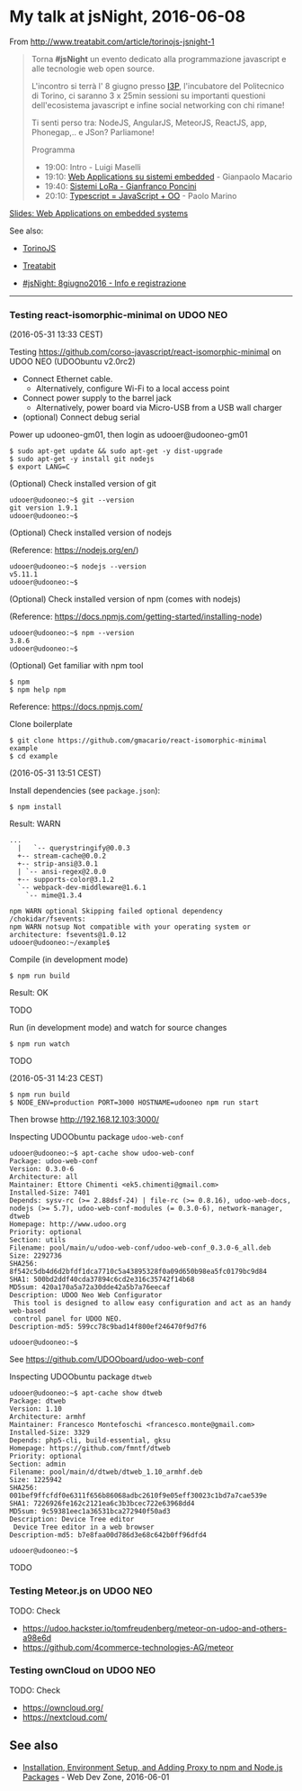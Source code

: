 # My talk at jsNight, 2016-06-08

From http://www.treatabit.com/article/torinojs-jsnight-1

> Torna **#jsNight** un evento dedicato alla programmazione javascript
> e alle tecnologie web open source.
>
> L'incontro si terrà l' 8 giugno presso [I3P](http://i3p.it/), l'incubatore
del Politecnico di Torino, ci saranno 3 x 25min sessioni su importanti
questioni dell'ecosistema javascript e infine social networking con chi rimane!
>
> Ti senti perso tra: NodeJS, AngularJS, MeteorJS, ReactJS, app, Phonegap,.. e JSon? Parliamone!
>
> Programma
>
> - 19:00: Intro - Luigi Maselli
> - 19:10: [Web Applications su sistemi embedded](https://github.com/TorinoJS/torinojs.github.io/issues/6) - Gianpaolo Macario
> - 19:40: [Sistemi LoRa - Gianfranco Poncini](https://github.com/TorinoJS/torinojs.github.io/issues/8)
> - 20:10: [Typescript = JavaScript + OO](https://github.com/TorinoJS/torinojs.github.io/issues/9) - Paolo Marino

[Slides: Web Applications on embedded systems](http://slides.com/gianpaolomacario/webapps-jsnight-2016-06-08)

See also:

* [TorinoJS](http://torino.js.org/)

* [Treatabit](http://www.treatabit.com/)

* [#jsNight: 8giugno2016 - Info e registrazione](https://www.eventbrite.it/e/biglietti-torinojs-jsnight-8giu2016-incontro-su-javascript-e-tecnologie-web-open-source-25083305843)

----------------------------------

### Testing react-isomorphic-minimal on UDOO NEO

(2016-05-31 13:33 CEST)

Testing https://github.com/corso-javascript/react-isomorphic-minimal on UDOO NEO (UDOObuntu v2.0rc2)

* Connect Ethernet cable.
  - Alternatively, configure Wi-Fi to a local access point
* Connect power supply to the barrel jack
  - Alternatively, power board via Micro-USB from a USB wall charger
* (optional) Connect debug serial

Power up udooneo-gm01, then login as udooer@udooneo-gm01

```
$ sudo apt-get update && sudo apt-get -y dist-upgrade
$ sudo apt-get -y install git nodejs
$ export LANG=C
```

(Optional) Check installed version of git

```
udooer@udooneo:~$ git --version
git version 1.9.1
udooer@udooneo:~$
```

(Optional) Check installed version of nodejs

(Reference: <https://nodejs.org/en/>)

```
udooer@udooneo:~$ nodejs --version
v5.11.1
udooer@udooneo:~$
```

(Optional) Check installed version of npm (comes with nodejs)

(Reference: <https://docs.npmjs.com/getting-started/installing-node>)

```
udooer@udooneo:~$ npm --version
3.8.6
udooer@udooneo:~$
```

(Optional) Get familiar with npm tool

```
$ npm
$ npm help npm
```

Reference: <https://docs.npmjs.com/>

Clone boilerplate

```
$ git clone https://github.com/gmacario/react-isomorphic-minimal example
$ cd example
```

(2016-05-31 13:51 CEST)

Install dependencies (see `package.json`):

```
$ npm install
```

Result: WARN

```
...
  |   `-- querystringify@0.0.3
  +-- stream-cache@0.0.2
  +-- strip-ansi@3.0.1
  | `-- ansi-regex@2.0.0
  +-- supports-color@3.1.2
  `-- webpack-dev-middleware@1.6.1
    `-- mime@1.3.4

npm WARN optional Skipping failed optional dependency /chokidar/fsevents:
npm WARN notsup Not compatible with your operating system or architecture: fsevents@1.0.12
udooer@udooneo:~/example$
```

Compile (in development mode)

```
$ npm run build
```

Result: OK



TODO

Run (in development mode) and watch for source changes

```
$ npm run watch
```

TODO

(2016-05-31 14:23 CEST)


```
$ npm run build
$ NODE_ENV=production PORT=3000 HOSTNAME=udooneo npm run start
```

Then browse <http://192.168.12.103:3000/>



Inspecting UDOObuntu package `udoo-web-conf`

```
udooer@udooneo:~$ apt-cache show udoo-web-conf
Package: udoo-web-conf
Version: 0.3.0-6
Architecture: all
Maintainer: Ettore Chimenti <ek5.chimenti@gmail.com>
Installed-Size: 7401
Depends: sysv-rc (>= 2.88dsf-24) | file-rc (>= 0.8.16), udoo-web-docs, nodejs (>= 5.7), udoo-web-conf-modules (= 0.3.0-6), network-manager, dtweb
Homepage: http://www.udoo.org
Priority: optional
Section: utils
Filename: pool/main/u/udoo-web-conf/udoo-web-conf_0.3.0-6_all.deb
Size: 2292736
SHA256: 8f542c5db4d6d2bfdf1dca7710c5a43895328f0a09d650b98ea5fc0179bc9d84
SHA1: 500bd2ddf40cda37894c6cd2e316c35742f14b68
MD5sum: 420a170a5a72a30dde42a5b7a76eecaf
Description: UDOO Neo Web Configurator
 This tool is designed to allow easy configuration and act as an handy web-based
 control panel for UDOO NEO.
Description-md5: 599cc78c9bad14f800ef246470f9d7f6

udooer@udooneo:~$
```

See https://github.com/UDOOboard/udoo-web-conf

Inspecting UDOObuntu package `dtweb`

```
udooer@udooneo:~$ apt-cache show dtweb
Package: dtweb
Version: 1.10
Architecture: armhf
Maintainer: Francesco Montefoschi <francesco.monte@gmail.com>
Installed-Size: 3329
Depends: php5-cli, build-essential, gksu
Homepage: https://github.com/fmntf/dtweb
Priority: optional
Section: admin
Filename: pool/main/d/dtweb/dtweb_1.10_armhf.deb
Size: 1225942
SHA256: 001bef9ffcfdf0e6311f656b86068adbc2610f9e05eff30023c1bd7a7cae539e
SHA1: 7226926fe162c2121ea6c3b3bcec722e63968dd4
MD5sum: 9c59381eec1a36531bca272940f50ad3
Description: Device Tree editor
 Device Tree editor in a web browser
Description-md5: b7e8faa00d786d3e68c642b0ff96dfd4

udooer@udooneo:~$
```

TODO

### Testing Meteor.js on UDOO NEO

TODO: Check

* https://udoo.hackster.io/tomfreudenberg/meteor-on-udoo-and-others-a98e6d
* https://github.com/4commerce-technologies-AG/meteor


### Testing ownCloud on UDOO NEO

TODO: Check

* https://owncloud.org/
* https://nextcloud.com/


## See also

* [Installation, Environment Setup, and Adding Proxy to npm and Node.js Packages](https://dzone.com/articles/installation-environment-setup-and-adding-proxy-to) - Web Dev Zone, 2016-06-01

<!-- EOF -->
